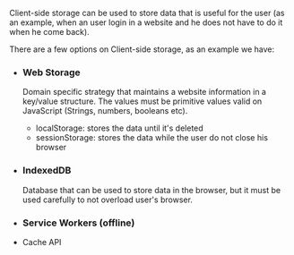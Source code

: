 Client-side storage can be used to store data that is useful for the user (as an example, when an user login in a website and he does not have to do it when he come back).

There are a few options on Client-side storage, as an example we have:

- ### Web Storage
  Domain specific strategy that maintains a website information in a key/value structure. The values must be primitive values valid on JavaScript (Strings, numbers, booleans etc).
    - localStorage: stores the data until it's deleted
    - sessionStorage: stores the data while the user do not close his browser

- ### IndexedDB
  Database that can be used to store data in the browser, but it must be used carefully to not overload user's browser.

- ### Service Workers (offline)
- Cache API
